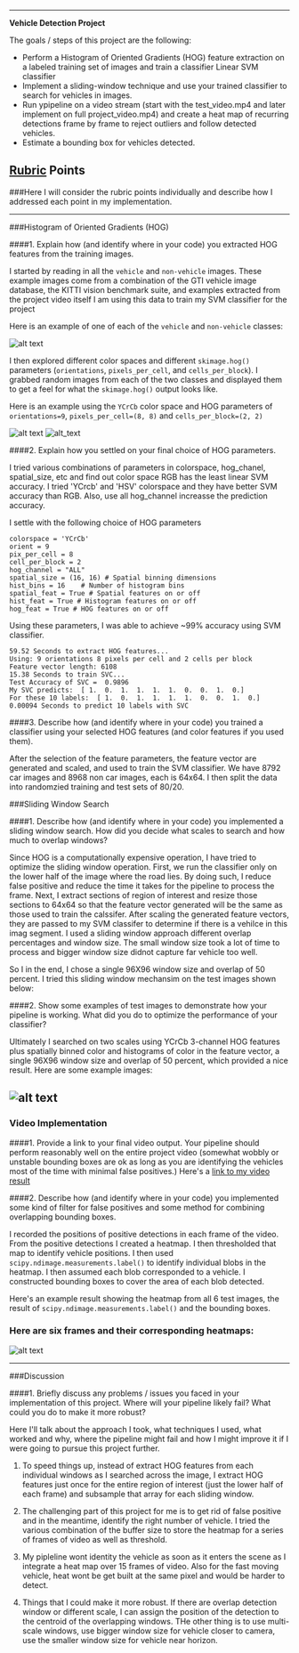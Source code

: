 

---

**Vehicle Detection Project**

The goals / steps of this project are the following:

* Perform a Histogram of Oriented Gradients (HOG) feature extraction on a labeled training set of images and train a classifier Linear SVM classifier
* Implement a sliding-window technique and use your trained classifier to search for vehicles in images.
* Run ypipeline on a video stream (start with the test_video.mp4 and later implement on full project_video.mp4) and create a heat map of recurring detections frame by frame to reject outliers and follow detected vehicles.
* Estimate a bounding box for vehicles detected.

[//]: # (Image References)
[image1]: ./output_images/car_not_car.png
[image2]: ./output_images/HOG_example.png
[image8]: ./output_images/non_car_HOG_example.png
[image3]: ./output_images/sliding_window.png
[image4]: ./output_images/heatmap_sliding_window.png
[image5]: ./output_images/bboxes_and_heat.png
[image6]: ./output_images/labels_map.png
[image7]: ./output_images/output_bboxes.png
[video1]: ./project_video.mp4

## [Rubric](https://review.udacity.com/#!/rubrics/513/view) Points
###Here I will consider the rubric points individually and describe how I addressed each point in my implementation.  

---

###Histogram of Oriented Gradients (HOG)

####1. Explain how (and identify where in your code) you extracted HOG features from the training images.  

I started by reading in all the `vehicle` and `non-vehicle` images.  These example images come from a combination of the GTI vehicle image database, the KITTI vision benchmark suite, and examples extracted from the project video itself
I am using this data to train my SVM classifier for the project

Here is an example of one of each of the `vehicle` and `non-vehicle` classes:

![alt text][image1]

I then explored different color spaces and different `skimage.hog()` parameters (`orientations`, `pixels_per_cell`, and `cells_per_block`).  I grabbed random images from each of the two classes and displayed them to get a feel for what the `skimage.hog()` output looks like.

Here is an example using the `YCrCb` color space and HOG parameters of `orientations=9`, `pixels_per_cell=(8, 8)` and `cells_per_block=(2, 2)`


![alt text][image2]
![alt_text][image8]

####2. Explain how you settled on your final choice of HOG parameters.

I tried various combinations of parameters in colorspace, hog_chanel, spatial_size, etc and find out color space RGB has the least linear SVM accuracy.  I tried 'YCrcb' and 'HSV' colorspace and they have better SVM accuracy than RGB.
Also, use all hog_channel increasse the prediction accuracy.  

I settle with the following choice of HOG parameters

```
colorspace = 'YCrCb' 
orient = 9
pix_per_cell = 8
cell_per_block = 2
hog_channel = "ALL" 
spatial_size = (16, 16) # Spatial binning dimensions
hist_bins = 16    # Number of histogram bins
spatial_feat = True # Spatial features on or off
hist_feat = True # Histogram features on or off
hog_feat = True # HOG features on or off
```

Using these parameters, I was able to achieve ~99% accuracy using SVM classifier.

```
59.52 Seconds to extract HOG features...
Using: 9 orientations 8 pixels per cell and 2 cells per block
Feature vector length: 6108
15.38 Seconds to train SVC...
Test Accuracy of SVC =  0.9896
My SVC predicts:  [ 1.  0.  1.  1.  1.  1.  0.  0.  1.  0.]
For these 10 labels:  [ 1.  0.  1.  1.  1.  1.  0.  0.  1.  0.]
0.00094 Seconds to predict 10 labels with SVC
```

####3. Describe how (and identify where in your code) you trained a classifier using your selected HOG features (and color features if you used them).

After the selection of the feature parameters, the feature vector are generated and scaled, and used to train the SVM classifier. We have 8792 car images and 8968 non car images, each is 64x64. I then split the data into randomzied training and test sets of 80/20. 
   
    
###Sliding Window Search

####1. Describe how (and identify where in your code) you implemented a sliding window search.  How did you decide what scales to search and how much to overlap windows?

Since HOG is a computationally expensive operation, I have tried to optimize the sliding window operation. First, we run the classifier only on the lower half of the image where the road lies.  By doing such, I reduce false positive and reduce the time it takes for the pipeline to process the frame.  Next, I extract sections of region of interest and resize those sections to 64x64 so that the feature vector generated will be the same as those used to train the calssifer.  After scaling the generated feature vectors, they are passed to my SVM classifer to determine if there is a vehilce in this imag segment.  I used a sliding window approach different overlap percentages and window size.  The small window size took a lot of time to process and bigger window size didnot capture far vehicle too well.  

So I in the end, I chose a single 96X96 window size and overlap of 50 percent.  I tried this sliding window mechansim on the test images shown below:


####2. Show some examples of test images to demonstrate how your pipeline is working.  What did you do to optimize the performance of your classifier?


Ultimately I searched on two scales using YCrCb 3-channel HOG features plus spatially binned color and histograms of color in the feature vector,  a single 96X96 window size and overlap of 50 percent, which provided a nice result.  Here are some example images:

![alt text][image3]
---

### Video Implementation

####1. Provide a link to your final video output.  Your pipeline should perform reasonably well on the entire project video (somewhat wobbly or unstable bounding boxes are ok as long as you are identifying the vehicles most of the time with minimal false positives.)
Here's a [link to my video result](./project_video_output.mp4)


####2. Describe how (and identify where in your code) you implemented some kind of filter for false positives and some method for combining overlapping bounding boxes.


I recorded the positions of positive detections in each frame of the video.  From the positive detections I created a heatmap.  I then thresholded that map to identify vehicle positions.  I then used `scipy.ndimage.measurements.label()` to identify individual blobs in the heatmap.  I then assumed each blob corresponded to a vehicle.  I constructed bounding boxes to cover the area of each blob detected.  

Here's an example result showing the heatmap from all 6 test images, the result of `scipy.ndimage.measurements.label()` and the bounding boxes.

### Here are six frames and their corresponding heatmaps:

![alt text][image4]

---

###Discussion

####1. Briefly discuss any problems / issues you faced in your implementation of this project.  Where will your pipeline likely fail?  What could you do to make it more robust?

Here I'll talk about the approach I took, what techniques I used, what worked and why, where the pipeline might fail and how I might improve it if I were going to pursue this project further.  

1.  To speed things up, instead of extract HOG features from each individual windows as I searched across the image, I extract HOG features just once for the entire region of interest (just the lower half of each frame) and subsample that array for each sliding window.

2. The challenging part of this project for me is to get rid of false positive and in the meantime, identify the right number of vehicle.  I tried the various combination of the buffer size to store the heatmap for a series of frames of video  as well as threshold.  

3. My pipleline wont identity the vehicle as soon as it enters the scene as I integrate a heat map over 15 frames of video.  Also for the fast moving vehicle,  heat wont be get built at the same pixel and would be harder to detect. 

4. Things that I could make it more robust.  If there are overlap detection window or different scale, I can assign the position of the detection to the centroid of the overlapping windows.   THe other thing is to use multi-scale windows, use bigger window size for vehicle closer to camera, use the smaller window size for vehicle near horizon.
 
